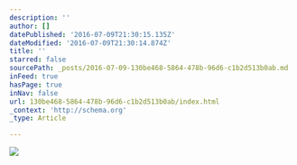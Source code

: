 ```yaml
---
description: ''
author: []
datePublished: '2016-07-09T21:30:15.135Z'
dateModified: '2016-07-09T21:30:14.874Z'
title: ''
starred: false
sourcePath: _posts/2016-07-09-130be468-5864-478b-96d6-c1b2d513b0ab.md
inFeed: true
hasPage: true
inNav: false
url: 130be468-5864-478b-96d6-c1b2d513b0ab/index.html
_context: 'http://schema.org'
_type: Article

---
```

![](https://the-grid-user-content.s3-us-west-2.amazonaws.com/56918d15-a331-4b36-85af-96cf78c6534f.jpg)